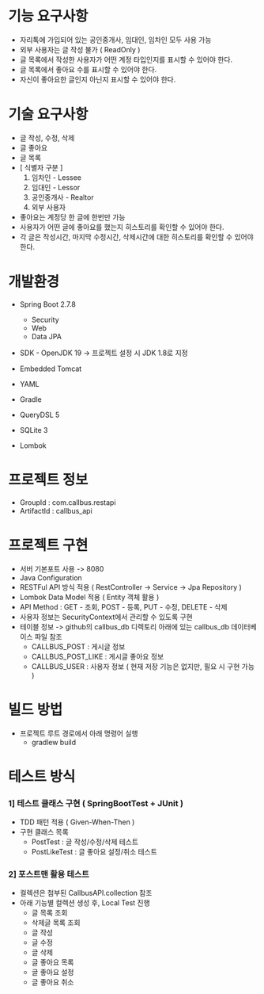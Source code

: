 # 기능 요구사항

* 자리톡에 가입되어 있는 공인중개사, 임대인, 임차인 모두 사용 가능
* 외부 사용자는 글 작성 불가 ( ReadOnly )
* 글 목록에서 작성한 사용자가 어떤 계정 타입인지를 표시할 수 있어야 한다.
* 글 목록에서 좋아요 수를 표시할 수 있어야 한다.
* 자신이 좋아요한 글인지 아닌지 표시할 수 있어야 한다.

# 기술 요구사항

* 글 작성, 수정, 삭제
* 글 좋아요
* 글 목록
* [ 식별자 구분 ]
  1) 임차인 - Lessee
  2) 임대인 - Lessor
  3) 공인중개사 - Realtor
  4) 외부 사용자
* 좋아요는 계정당 한 글에 한번만 가능
* 사용자가 어떤 글에 좋아요를 했는지 히스토리를 확인할 수 있어야 한다.
* 각 글은 작성시간, 마지막 수정시간, 삭제시간에 대한 히스토리를 확인할 수 있어야 한다.

# 개발환경

* Spring Boot 2.7.8
  - Security
  - Web
  - Data JPA


* SDK - OpenJDK 19 -> 프로젝트 설정 시 JDK 1.8로 지정
* Embedded Tomcat
* YAML
* Gradle
* QueryDSL 5
* SQLite 3
* Lombok

# 프로젝트 정보

* GroupId : com.callbus.restapi
* ArtifactId : callbus_api

# 프로젝트 구현
* 서버 기본포트 사용 -> 8080
* Java Configuration
* RESTFul API 방식 적용 ( RestController -> Service -> Jpa Repository )
* Lombok Data Model 적용 ( Entity 객체 활용 )
* API Method : GET - 조회, POST - 등록, PUT - 수정, DELETE - 삭제
* 사용자 정보는 SecurityContext에서 관리할 수 있도록 구현
* 테이블 정보 -> github의 callbus_db 디렉토리 아래에 있는 callbus_db 데이터베이스 파일 참조
  - CALLBUS_POST : 게시글 정보
  - CALLBUS_POST_LIKE : 게시글 좋아요 정보
  - CALLBUS_USER : 사용자 정보 ( 현재 저장 기능은 없지만, 필요 시 구현 가능 )

# 빌드 방법
  - 프로젝트 루트 경로에서 아래 명령어 실행
    - gradlew build 

# 테스트 방식

### 1] 테스트 클래스 구현 ( SpringBootTest + JUnit )
  - TDD 패턴 적용 ( Given-When-Then )
  - 구현 클래스 목록
    - PostTest : 글 작성/수정/삭제 테스트
    - PostLikeTest : 글 좋아요 설정/취소 테스트

###  2] 포스트맨 활용 테스트
  - 컬렉션은 첨부된 CallbusAPI.collection 참조
  - 아래 기능별 컬렉션 생성 후, Local Test 진행
    - 글 목록 조회
    - 삭제글 목록 조회
    - 글 작성
    - 글 수정
    - 글 삭제
    - 글 좋아요 목록
    - 글 좋아요 설정
    - 글 좋아요 취소
    
